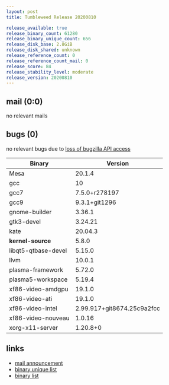 ```yaml
---
layout: post
title: Tumbleweed Release 20200810

release_available: true
release_binary_count: 61280
release_binary_unique_count: 656
release_disk_base: 2.8GiB
release_disk_shared: unknown
release_reference_count: 0
release_reference_count_mail: 0
release_score: 84
release_stability_level: moderate
release_version: 20200810
---
```


## mail (0:0)

no relevant mails

## bugs (0)

<!--more-->

no relevant bugs due to [loss of bugzilla API access](https://bugzilla.opensuse.org/show_bug.cgi?id=1157722)

Binary | Version
--- | ---
Mesa | 20.1.4
gcc | 10
gcc7 | 7.5.0+r278197
gcc9 | 9.3.1+git1296
gnome-builder | 3.36.1
gtk3-devel | 3.24.21
kate | 20.04.3
**kernel-source** | 5.8.0
libqt5-qtbase-devel | 5.15.0
llvm | 10.0.1
plasma-framework | 5.72.0
plasma5-workspace | 5.19.4
xf86-video-amdgpu | 19.1.0
xf86-video-ati | 19.1.0
xf86-video-intel | 2.99.917+git8674.25c9a2fcc
xf86-video-nouveau | 1.0.16
xorg-x11-server | 1.20.8+0

## links

- [mail announcement](https://lists.opensuse.org/opensuse-factory/2020-08/msg00080.html)
- [binary unique list](http://download.opensuse.org/history/20200810/rpm.unique.list)
- [binary list](http://download.opensuse.org/history/20200810/rpm.list)
